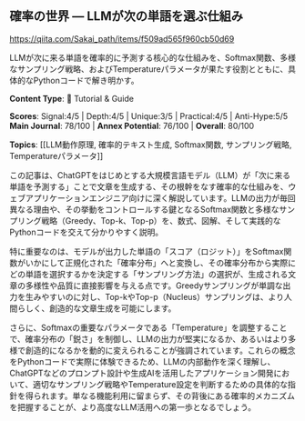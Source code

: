 ## 確率の世界 — LLMが次の単語を選ぶ仕組み

https://qiita.com/Sakai_path/items/f509ad565f960cb50d69

LLMが次に来る単語を確率的に予測する核心的な仕組みを、Softmax関数、多様なサンプリング戦略、およびTemperatureパラメータが果たす役割とともに、具体的なPythonコードで解き明かす。

**Content Type**: 📖 Tutorial & Guide

**Scores**: Signal:4/5 | Depth:4/5 | Unique:3/5 | Practical:4/5 | Anti-Hype:5/5
**Main Journal**: 78/100 | **Annex Potential**: 76/100 | **Overall**: 80/100

**Topics**: [[LLM動作原理, 確率的テキスト生成, Softmax関数, サンプリング戦略, Temperatureパラメータ]]

この記事は、ChatGPTをはじめとする大規模言語モデル（LLM）が「次に来る単語を予測する」ことで文章を生成する、その根幹をなす確率的な仕組みを、ウェブアプリケーションエンジニア向けに深く解説しています。LLMの出力が毎回異なる理由や、その挙動をコントロールする鍵となるSoftmax関数と多様なサンプリング戦略（Greedy、Top-k、Top-p）を、数式、図解、そして実践的なPythonコードを交えて分かりやすく説明。

特に重要なのは、モデルが出力した単語の「スコア（ロジット）」をSoftmax関数がいかにして正規化された「確率分布」へと変換し、その確率分布から実際にどの単語を選択するかを決定する「サンプリング方法」の選択が、生成される文章の多様性や品質に直接影響を与える点です。Greedyサンプリングが単調な出力を生みやすいのに対し、Top-kやTop-p（Nucleus）サンプリングは、より人間らしく、創造的な文章生成を可能にします。

さらに、Softmaxの重要なパラメータである「Temperature」を調整することで、確率分布の「鋭さ」を制御し、LLMの出力が堅実になるか、あるいはより多様で創造的になるかを動的に変えられることが強調されています。これらの概念をPythonコードで実際に体験できるため、LLMの内部動作を深く理解し、ChatGPTなどのプロンプト設計や生成AIを活用したアプリケーション開発において、適切なサンプリング戦略やTemperature設定を判断するための具体的な指針を得られます。単なる機能利用に留まらず、その背後にある確率的メカニズムを把握することが、より高度なLLM活用への第一歩となるでしょう。